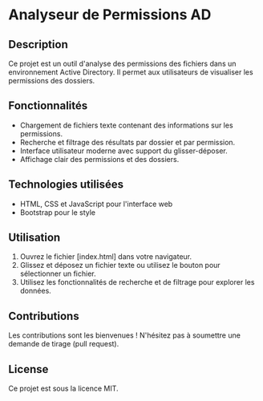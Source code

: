 # Analyseur de Permissions AD

## Description
Ce projet est un outil d'analyse des permissions des fichiers dans un environnement Active Directory. Il permet aux utilisateurs de visualiser les permissions des dossiers.

## Fonctionnalités
- Chargement de fichiers texte contenant des informations sur les permissions.
- Recherche et filtrage des résultats par dossier et par permission.
- Interface utilisateur moderne avec support du glisser-déposer.
- Affichage clair des permissions et des dossiers.

## Technologies utilisées
- HTML, CSS et JavaScript pour l'interface web
- Bootstrap pour le style

## Utilisation
1. Ouvrez le fichier [index.html] dans votre navigateur.
2. Glissez et déposez un fichier texte ou utilisez le bouton pour sélectionner un fichier.
3. Utilisez les fonctionnalités de recherche et de filtrage pour explorer les données.

## Contributions
Les contributions sont les bienvenues ! N'hésitez pas à soumettre une demande de tirage (pull request).

## License
Ce projet est sous la licence MIT.
